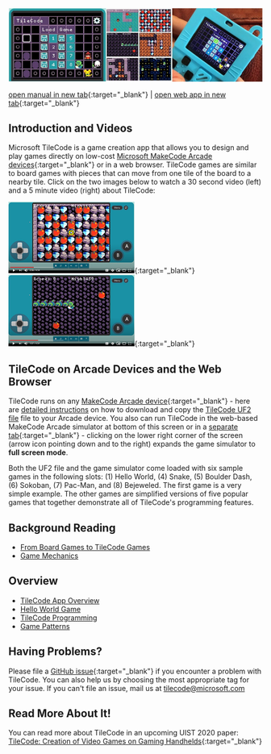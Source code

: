 ![Microsoft TileCode banner](pics/banner.JPG)

[open manual in new tab](manual){:target="_blank"} | [open web app in new tab](https://microsoft.github.io/tilecode/tilecode.html){:target="_blank"}

## Introduction and Videos

Microsoft TileCode is a game creation app that allows you to design and play games directly on low-cost [Microsoft MakeCode Arcade devices](https://arcade.makecode.com/hardware){:target="_blank"} or in a web browser. TileCode games are similar to board games with pieces that can move from one tile of the board to a nearby tile. Click on the two images below to watch a 30 second video (left) and a 5 minute video (right) about TileCode:
  
[![short video](pics/youtube1.PNG)](https://www.youtube.com/watch?v=3FNAsZw13Ro){:target="_blank"} [![long video](pics/youtube2.PNG)](https://www.youtube.com/watch?v=ZUZNi3dbtLI){:target="_blank"} 

## TileCode on Arcade Devices and the Web Browser

TileCode runs on any [MakeCode Arcade device](https://arcade.makecode.com/hardware){:target="_blank"} - here are [detailed instructions](download) on how to download and copy the [TileCode UF2 file](https://github.com/microsoft/tilecode/releases/download/v4.2.7/arcade.uf2) file to your Arcade device. You also can run TileCode in the web-based MakeCode Arcade simulator at bottom of this screen or in a [separate tab](https://microsoft.github.io/tilecode/tilecode.html){:target="_blank"} - clicking on the lower right corner of the screen (arrow icon pointing down and to the right)  expands the game simulator to **full screen mode**. 

Both the UF2 file and the game simulator come loaded with six sample games in the following slots: (1) Hello World, (4) Snake, (5) Boulder Dash, (6) Sokoban, (7) Pac-Man, and (8) Bejeweled. The first game is a very simple example. The other games are simplified versions of five popular games that together demonstrate all of TileCode's programming features.

## Background Reading

* [From Board Games to TileCode Games](board)
* [Game Mechanics](mechanics)

## Overview

* [TileCode App Overview](tilecodeapp)
* [Hello World Game](helloworld)
* [TileCode Programming](language)
* [Game Patterns](patterns)

## Having Problems?

Please file a [GitHub issue](https://github.com/microsoft/tilecode/issues){:target="_blank"} if you encounter a problem with TileCode. You can also help us by choosing the most appropriate tag for your issue.  If you can't file an issue, mail us at [tilecode@microsoft.com](mailto:tilecode@microsoft.com)

## Read More About It!

You can read more about TileCode in an upcoming UIST 2020 paper: [TileCode: Creation of Video Games on Gaming Handhelds](https://www.microsoft.com/en-us/research/publication/tilecode-creation-of-video-games-on-gaming-handhelds/){:target="_blank"}
